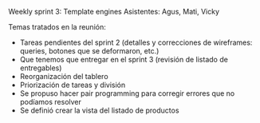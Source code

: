 Weekly sprint 3: Template engines
Asistentes: Agus, Mati, Vicky

Temas tratados en la reunión:
- Tareas pendientes del sprint 2 (detalles y correcciones de wireframes: queries, botones que se deformaron, etc.)
- Que tenemos que entregar en el sprint 3 (revisión de listado de entregables)
- Reorganización del tablero
- Priorización de tareas y división
- Se propuso hacer pair programming para corregir errores que no podíamos resolver
- Se definió crear la vista del listado de productos


